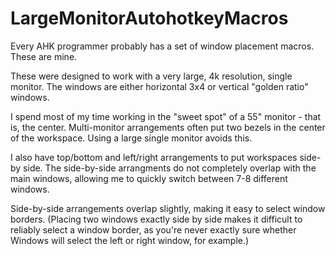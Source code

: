 # LargeMonitorAutohotkeyMacros

Every AHK programmer probably has a set of window placement macros. These are mine.

These were designed to work with a very large, 4k resolution, single monitor. The windows are either horizontal 3x4 or vertical "golden ratio" windows.

I spend most of my time working in the "sweet spot" of a 55" monitor - that is, the center. Multi-monitor arrangements often put two bezels in the center of the workspace. Using a large single monitor avoids this.

I also have top/bottom and left/right arrangements to put workspaces side-by side. The side-by-side arrangments do not completely overlap with the main windows, allowing me to quickly switch between 7-8 different windows.

Side-by-side arrangements overlap slightly, making it easy to select window borders. (Placing two windows exactly side by side makes it difficult to reliably select a window border, as you're never exactly sure whether Windows will select the left or right window, for example.) 


